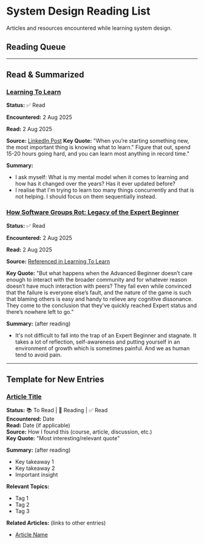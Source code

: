 # System Design Reading List

Articles and resources encountered while learning system design.

## Reading Queue

---

## Read & Summarized

### [Learning To Learn](https://kevin.the.li/posts/learning-to-learn)

**Status:** ✅ Read

**Encountered:** 2 Aug 2025

**Read:** 2 Aug 2025

**Source:** [LinkedIn Post](https://www.linkedin.com/posts/jklmli_learning-to-learn-kl-activity-7254287036642123776-XY5g)
**Key Quote:** "When you’re starting something new, the most important thing is knowing what to learn." Figure that out, spend 15-20 hours going hard, and you can learn most anything in record time."

**Summary:**

- I ask myself: What is my mental model when it comes to learning and how has it changed over the years? Has it ever updated before?
- I realise that I'm trying to learn too many things concurrently and that is not helping. I should focus on them sequentially instead.

### [How Software Groups Rot: Legacy of the Expert Beginner](https://daedtech.com/how-software-groups-rot-legacy-of-the-expert-beginner/)

**Status:** ✅ Read

**Encountered:** 2 Aug 2025

**Read:** 2 Aug 2025

**Source:** [Referenced in Learning To Learn](https://kevin.the.li/posts/learning-to-learn)

**Key Quote:** "But what happens when the Advanced Beginner doesn’t care enough to interact with the broader community and for whatever reason doesn’t have much interaction with peers? They fail even while convinced that the failure is everyone else’s fault, and the nature of the game is such that blaming others is easy and handy to relieve any cognitive dissonance. They come to the conclusion that they’ve quickly reached Expert status and there’s nowhere left to go."

**Summary:** (after reading)

- It's not difficult to fall into the trap of an Expert Beginner and stagnate. It takes a lot of reflection, self-awareness and putting yourself in an environment of growth which is sometimes painful. And we as human tend to avoid pain.

---

## Template for New Entries

### [Article Title](URL)

**Status:** 📚 To Read | 📖 Reading | ✅ Read  
**Encountered:** Date  
**Read:** Date (if applicable)  
**Source:** How I found this (course, article, discussion, etc.)  
**Key Quote:** "Most interesting/relevant quote"

**Summary:** (after reading)

- Key takeaway 1
- Key takeaway 2
- Important insight

**Relevant Topics:**

- Tag 1
- Tag 2
- Tag 3

**Related Articles:** (links to other entries)

- [Article Name](#article-name)
